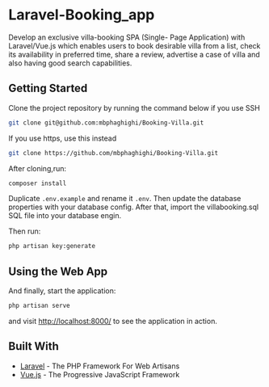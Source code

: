# Laravel-Booking_app

Develop an exclusive villa-booking SPA (Single- Page Application) with Laravel/Vue.js which enables users to book desirable villa from a list, check its availability in preferred time, share a review, advertise a case of villa and also having good search capabilities. 

## Getting Started

Clone the project repository by running the command below if you use SSH

```bash
git clone git@github.com:mbphaghighi/Booking-Villa.git
```

If you use https, use this instead

```bash
git clone https://github.com/mbphaghighi/Booking-Villa.git
```

After cloning,run:

```bash
composer install
```

Duplicate `.env.example` and rename it `.env`.
Then update the database properties with your database config.
After that, import the villabooking.sql SQL file into your database engin.

Then run:

```bash
php artisan key:generate
```

## Using the Web App

And finally, start the application:

```bash
php artisan serve
```

and visit [http://localhost:8000/](http://localhost:8000/) to see the application in action.

## Built With

* [Laravel](https://laravel.com) - The PHP Framework For Web Artisans
* [Vue.js](https://vuejs.org) - The Progressive JavaScript Framework

